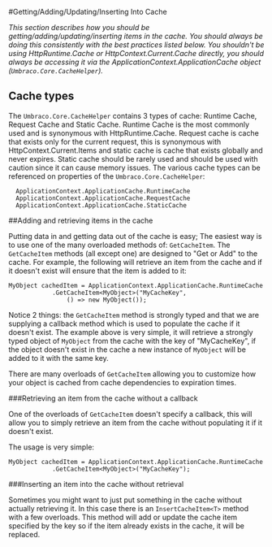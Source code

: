 #Getting/Adding/Updating/Inserting Into Cache

_This section describes how you should be getting/adding/updating/inserting items in the cache. You should always be doing this consistently with the best practices listed below. You shouldn't be using HttpRuntime.Cache or HttpContext.Current.Cache directly, you should always be accessing it via the ApplicationContext.ApplicationCache object (`Umbraco.Core.CacheHelper`)._ 
## Cache types

The `Umbraco.Core.CacheHelper` contains 3 types of cache: Runtime Cache, Request Cache and Static Cache. Runtime Cache is the most commonly used and is synonymous with HttpRuntime.Cache. Request cache is cache that exists only for the current request, this is synonymous with HttpContext.Current.Items and static cache is cache that exists globally and never expires. Static cache should be rarely used and should be used with caution since it can cause memory issues. The various cache types can be referenced on properties of the `Umbraco.Core.CacheHelper`:

      ApplicationContext.ApplicationCache.RuntimeCache
      ApplicationContext.ApplicationCache.RequestCache
      ApplicationContext.ApplicationCache.StaticCache

##Adding and retrieving items in the cache

Putting data in and getting data out of the cache is easy; The easiest way is to use one of the many overloaded methods of: `GetCacheItem`. The `GetCacheItem` methods (all except one) are designed to "Get or Add" to the cache. For example, the following will retrieve an item from the cache and if it doesn't exist will ensure that the item is added to it:

	MyObject cachedItem = ApplicationContext.ApplicationCache.RuntimeCache
				.GetCacheItem<MyObject>("MyCacheKey",
					() => new MyObject());

Notice 2 things: the `GetCacheItem` method is strongly typed and that we are supplying a callback method which is used to populate the cache if it doesn't exist. The example above is very simple, it will retrieve a strongly typed object of `MyObject` from the cache with the key of "MyCacheKey", if the object doesn't exist in the cache a new instance of `MyObject` will be added to it with the same key.

There are many overloads of `GetCacheItem` allowing you to customize how your object is cached from cache dependencies to expiration times.

###Retrieving an item from the cache without a callback
 
One of the overloads of `GetCacheItem` doesn't specify a callback, this will allow  you to simply retrieve an item from the cache without populating it if it doesn't exist.

The usage is very simple:

	MyObject cachedItem = ApplicationContext.ApplicationCache.RuntimeCache
				.GetCacheItem<MyObject>("MyCacheKey");

###Inserting an item into the cache without retrieval

Sometimes you might want to just put something in the cache without actually retrieving it. In this case there is an `InsertCacheItem<T>` method with a few overloads. This method will add or update the cache item specified by the key so if the item already exists in the cache, it will be replaced.
